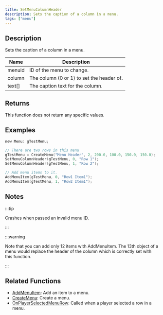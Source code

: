 ```yaml
---
title: SetMenuColumnHeader
description: Sets the caption of a column in a menu.
tags: ["menu"]
---
```


## Description

Sets the caption of a column in a menu.

| Name   | Description                               |
| ------ | ----------------------------------------- |
| menuid | ID of the menu to change.                 |
| column | The column (0 or 1) to set the header of. |
| text[] | The caption text for the column.          |

## Returns

This function does not return any specific values.

## Examples

```c
new Menu: gTestMenu;

// There are two rows in this menu
gTestMenu = CreateMenu("Menu Header", 2, 200.0, 100.0, 150.0, 150.0);
SetMenuColumnHeader(gTestMenu, 0, "Row 1");
SetMenuColumnHeader(gTestMenu, 1, "Row 2");

// Add menu items to it.
AddMenuItem(gTestMenu, 0, "Row1 Item1");
AddMenuItem(gTestMenu, 1, "Row2 Item1");
```

## Notes

:::tip

Crashes when passed an invalid menu ID.

:::

:::warning

Note that you can add only 12 items with AddMenuItem. The 13th object of a menu would replace the header of the column which is correctly set with this function.

:::

## Related Functions

- [AddMenuItem](AddMenuItem): Add an item to a menu.
- [CreateMenu](CreateMenu): Create a menu.
- [OnPlayerSelectedMenuRow](../callbacks/OnPlayerSelectedMenuRow): Called when a player selected a row in a menu.
